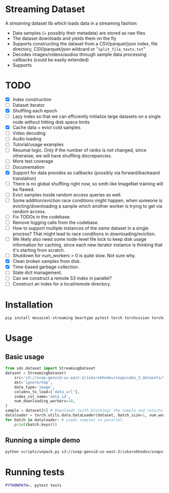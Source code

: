 # Streaming Dataset

A streaming dataset lib which loads data in a streaming fashion:
- Data samples (+ possibly their metadata) are stored as raw files
- The dataset downloads and yields them on the fly
- Supports constructing the dataset from a CSV/parquet/json index, file directory, CSV/parquet/json wildcard or "`split_file_texts.txt`"
- Decodes images/videos/audios through sample data processing callbacks (could be easily extended)
- Supports

# TODO
- [x] Index construction
- [ ] Dataset iterator
- [x] Shuffling each epoch
- [ ] Lazy index so that we can efficiently initialize large datasets on a single node without hitting disk space limits
- [x] Cache data + evict cold samples
- [ ] Video decoding
- [ ] Audio loading
- [ ] Tutorial/usage examples
- [ ] Resumal logic. Only if the number of ranks is not changed, since otherwise, we will have shuffling discrepancies.
- [ ] More test coverage
- [ ] Documentation
- [x] Support for data provides as callbacks (possibly via forward/backward translation)
- [ ] There is no global shuffling right now, so smth like ImageNet training will be flawed.
- [ ] Evict samples inside random access queries as well.
- [ ] Some addition/eviction race conditions might happen, when someone is evicting/downloading a sample which another worker is trying to get via random access.
- [ ] Fix TODOs in the codebase.
- [ ] Remove logging calls from the codebase.
- [ ] How to support multiple instances of the *same* dataset in a single process? That might lead to race conditions in downloading/eviction.
- [ ] We likely also need some node-level file lock to keep disk usage information for caching, since each new iterator instance is thinking that it's starting from scratch.
- [ ] Shutdown for num_workers > 0 is quite slow. Not sure why.
- [x] Clean broken samples from disk.
- [x] Time-based garbage collection.
- [ ] State dict management.
- [ ] Can we construct a remote S3 index in parallel?
- [ ] Construct an index for a local/remote directory.

# Installation

```bash
pip install mosaicml-streaming beartype pytest torch torchvision torchaudio
```

# Usage
## Basic usage
```python
from sds.dataset import StreamingDataset
dataset = StreamingDataset(
    src='s3://snap-genvid-us-east-2/iskorokhodov/snapvideo_3_datasets/test_table/89c7c52fa90d4ee391ebbc39cd8ef5b9/000000000000.parquet',
    dst='ignore/tmp',
    data_type='image',
    columns_to_load=['data_url'],
    index_col_name='data_id',
    num_downloading_workers=10,
)
sample = dataset[0] # Downloads (with blocking) the sample and returns it
dataloader = torch.utils.data.DataLoader(dataset, batch_size=1, num_workers=3, shuffle=False)
for batch in dataloader: # Loads samples in parallel.
    print(batch.keys())
```


## Running a simple demo
```bash
python scripts/unpack.py s3://snap-genvid-us-east-2/iskorokhodov/snapvideo_3_datasets/test_table/89c7c52fa90d4ee391ebbc39cd8ef5b9/000000000000.parquet ignore/tmp --columns_to_load data_url --index_col_name data_id --num_downloading_workers 10
```

# Running tests
```bash
PYTHONPATH=. pytest tests
```
